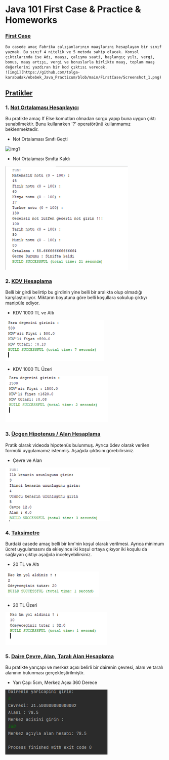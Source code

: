 # Java 101 First Case & Practice & Homeworks

### [First Case](https://github.com/tolga-karabudak/ebebek_Java_Practicum/tree/main/FirstCase)
    Bu casede amaç Fabrika çalışanlarının maaşlarını hesaplayan bir sınıf yazmak. Bu sınıf 4 nitelik ve 5 metoda sahip olacak. Konsol çıktılarında ise Adı, maaşı, çalışma saati, başlangıç yılı, vergi, bonus, maaş artışı, vergi ve bonuslarla birlikte maaş, toplam maaş değerlerini yazdıran bir kod çıktısı verecek. 
    ![img1](https://github.com/tolga-karabudak/ebebek_Java_Practicum/blob/main/FirstCase/Screenshot_1.png)
## [Pratikler](https://github.com/tolga-karabudak/ebebek_Java_Practicum/tree/main/Pratikler)

### 1. [Not Ortalaması Hesaplayıcı](https://github.com/tolga-karabudak/ebebek_Java_Practicum/tree/main/Pratikler/Not_ortalamasi)

Bu pratikte amaç If Else komutları olmadan sorgu yapıp buna uygun çıktı sunabilmektir. Bunu kullanırken '?' operatörünü kullanmamız beklenmektedir.

* Not Ortalaması Sınıfı Geçti

![img1](https://github.com/tolga-karabudak/ebebek_Java_Practicum/blob/main/Pratikler/Not_ortalamasi/ge%C3%A7ti.png)

* Not Ortalaması Sınıfta Kaldı

![img1](https://github.com/tolga-karabudak/ebebek_Java_Practicum/blob/main/Pratikler/Not_ortalamasi/s%C4%B1n%C4%B1ftakald%C4%B1.png)


### 2. [KDV Hesaplama](https://github.com/tolga-karabudak/ebebek_Java_Practicum/tree/main/Pratikler/Kdv_hesaplama)

Belli bir girdi belirtip bu girdinin yine belli bir aralıkta olup olmadığı karşılaştırılıyor. Miktarın boyutuna göre belli koşullara sokulup çıktıyı manipüle ediyor.

* KDV 1000 TL ve Altı

![img1](https://github.com/tolga-karabudak/ebebek_Java_Practicum/blob/main/Pratikler/Kdv_hesaplama/0-1000.png)

* KDV 1000 TL Üzeri

![img1](https://github.com/tolga-karabudak/ebebek_Java_Practicum/blob/main/Pratikler/Kdv_hesaplama/1000'den%20b%C3%BCy%C3%BCk.png) 


### 3. [Üçgen Hipotenus / Alan Hesaplama](https://github.com/tolga-karabudak/ebebek_Java_Practicum/blob/main/Pratikler/dik_ucgen_hipotenus/hipotenus.png)

Pratik olarak videoda hipotenüs bulunmuş. Ayrıca ödev olarak verilen formülü uygulamamız istenmiş. Aşağıda çıktısını görebilirsiniz.

* Çevre ve Alan

![img1](https://github.com/tolga-karabudak/ebebek_Java_Practicum/blob/main/Pratikler/dik_ucgen_hipotenus/Screenshot_1.png)
 

### 4. [Taksimetre](https://github.com/tolga-karabudak/ebebek_Java_Practicum/tree/main/Pratikler/taksimetre)

Burdaki casede amaç belli bir km'nin koşul olarak verilmesi. Ayrıca minimum ücret uygulamasını da ekleyince iki koşul ortaya çıkıyor iki koşulu da sağlayan çıktıyı aşağıda inceleyebilirsiniz.

* 20 TL ve Altı

![img1](https://github.com/tolga-karabudak/ebebek_Java_Practicum/blob/main/Pratikler/taksimetre/mintutar.png)

* 20 TL Üzeri

![img1](https://github.com/tolga-karabudak/ebebek_Java_Practicum/blob/main/Pratikler/taksimetre/normal.png)


### 5. [Daire Çevre, Alan, Taralı Alan Hesaplama](https://github.com/tolga-karabudak/ebebek_Java_Practicum/tree/main/Pratikler/Dairenin_Alani)

Bu pratikte yarıçapı ve merkez açısı belirli bir dairenin çevresi, alanı ve taralı alanının bulunması gerçekleştirilmiştir.

* Yarı Çapı 5cm, Merkez Açısı 360 Derece

![img1](https://github.com/tolga-karabudak/ebebek_Java_Practicum/blob/main/Pratikler/Dairenin_Alani/Screenshot_2.png)

